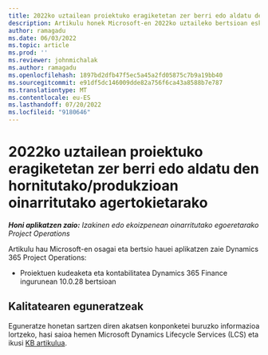 ```yaml
---
title: 2022ko uztailean proiektuko eragiketetan zer berri edo aldatu den hornitutako/produkzioan oinarritutako agertokietarako
description: Artikulu honek Microsoft-en 2022ko uztaileko bertsioan eskuragarri dauden kalitate eguneratzeei buruzko informazioa eskaintzen du Dynamics 365 Project Operations hornitutako/produkzioan oinarritutako eszenatokietarako.
author: ramagadu
ms.date: 06/03/2022
ms.topic: article
ms.prod: ''
ms.reviewer: johnmichalak
ms.author: ramagadu
ms.openlocfilehash: 1897bd2dfb47f5ec5a45a2fd05875c7b9a19bb40
ms.sourcegitcommit: e91df5dc146009dde82a756f6ca43a8588b7e787
ms.translationtype: MT
ms.contentlocale: eu-ES
ms.lasthandoff: 07/20/2022
ms.locfileid: "9180646"
---
```

# <a name="whats-new-or-changed-in-project-operations-july-2022-for-stockedproduction-based-scenarios"></a>2022ko uztailean proiektuko eragiketetan zer berri edo aldatu den hornitutako/produkzioan oinarritutako agertokietarako

_**Honi aplikatzen zaio:** Izakinen edo ekoizpenean oinarritutako egoeretarako Project Operations_

Artikulu hau Microsoft-en osagai eta bertsio hauei aplikatzen zaie Dynamics 365 Project Operations:

- Proiektuen kudeaketa eta kontabilitatea Dynamics 365 Finance ingurunean 10.0.28 bertsioan

## <a name="quality-updates"></a>Kalitatearen eguneratzeak

Eguneratze honetan sartzen diren akatsen konponketei buruzko informazioa lortzeko, hasi saioa hemen Microsoft Dynamics Lifecycle Services (LCS) eta ikusi [KB artikulua](https://fix.lcs.dynamics.com/Issue/Details?bugId=694438).
